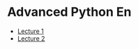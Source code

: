 # Advanced Python En
* <a href="https://github.com/svniko/AdvancedPythonEn/tree/main/Lecture1">Lecture 1</a>
* <a href="https://github.com/svniko/AdvancedPythonEn/tree/main/Lecture2">Lecture 2</a>
